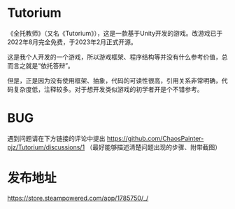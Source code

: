 # Tutorium
《全托教师》（又名《Tutorium》），这是一款基于Unity开发的游戏。改游戏已于2022年8月完全免费，于2023年2月正式开源。

这是我个人开发的一个游戏，所以游戏框架、程序结构等并没有什么参考价值，总而言之就是“依托答辩”。

但是，正是因为没有使用框架、抽象，代码的可读性很高，引用关系非常明确，代码复杂度低，注释较多。对于想开发类似游戏的初学者开是个不错参考。

# BUG
遇到问题请在下方链接的评论中提出
https://github.com/ChaosPainter-pjz/Tutorium/discussions/1
（最好能够描述清楚问题出现的步骤、附带截图）

# 发布地址
https://store.steampowered.com/app/1785750/_/
